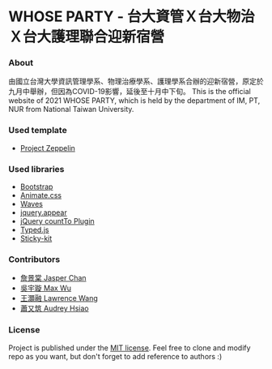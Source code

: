 # WHOSE PARTY - 台大資管Ｘ台大物治Ｘ台大護理聯合迎新宿營

### About
由國立台灣大學資訊管理學系、物理治療學系、護理學系合辦的迎新宿營，原定於九月中舉辦，但因為COVID-19影響，延後至十月中下旬。
This is the official website of 2021 WHOSE PARTY, which is held by the department of IM, PT, NUR from National Taiwan University.

### Used template
* [Project Zeppelin](https://github.com/gdg-x/zeppelin)

### Used libraries
* [Bootstrap](https://github.com/twbs/bootstrap)
* [Animate.css](https://github.com/daneden/animate.css)
* [Waves](https://github.com/publicis-indonesia/Waves)
* [jquery.appear](https://github.com/bas2k/jquery.appear)
* [jQuery countTo Plugin](https://github.com/mhuggins/jquery-countTo)
* [Typed.js](https://github.com/mattboldt/typed.js)
* [Sticky-kit](https://github.com/leafo/sticky-kit)

### Contributors
* [詹景棠 Jasper Chan](https://github.com/jasperchan5)
* [吳宇璇 Max Wu](https://github.com/maxyhwu)
* [王灝融 Lawrence Wang](https://github.com/ClipperSank)
* [蕭又筑 Audrey Hsiao](https://github.com/audreyhsiao)

### License
Project is published under the [MIT license](https://github.com/gdg-x/zeppelin/blob/master/LICENSE.txt). Feel free to clone and modify repo as you want, but don't forget to add reference to authors :)
